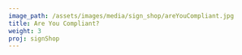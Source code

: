 ```yaml
---
image_path: /assets/images/media/sign_shop/areYouCompliant.jpg
title: Are You Compliant?
weight: 3
proj: signShop
---
```

